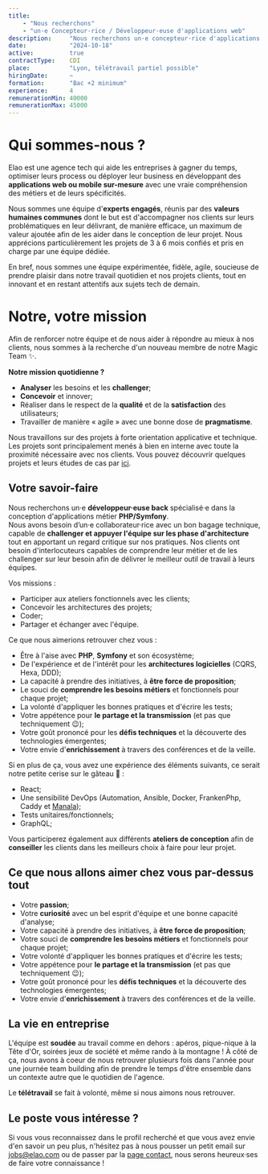 ```yaml
---
title:
    - "Nous recherchons"
    - "un·e Concepteur·rice / Développeur·euse d'applications web"
description:     "Nous recherchons un·e concepteur·rice d'applications web"
date:            "2024-10-18"
active:          true
contractType:    CDI
place:           "Lyon, télétravail partiel possible"
hiringDate:      ~
formation:       "Bac +2 minimum"
experience:      4
remunerationMin: 40000
remunerationMax: 45000
---
```


# Qui sommes-nous ?

Elao est une agence tech qui aide les entreprises à gagner du temps, optimiser leurs process ou déployer leur business
en développant des **applications web ou mobile sur-mesure** avec une vraie compréhension des métiers et de leurs
spécificités.

Nous sommes une équipe d'**experts engagés**, réunis par des **valeurs humaines communes** dont le but est d'accompagner
nos clients sur leurs problématiques en leur délivrant, de manière efficace, un maximum de valeur ajoutée afin de les
aider dans le conception de leur projet. Nous apprécions particulièrement les projets de 3 à 6 mois confiés et pris en
charge par une équipe dédiée.

En bref, nous sommes une équipe expérimentée, fidèle, agile, soucieuse de prendre plaisir dans notre travail quotidien
et nos projets clients, tout en innovant et en restant attentifs aux sujets tech de demain.

# Notre, votre mission

Afin de renforcer notre équipe et de nous aider à répondre au mieux à nos clients, nous sommes à la recherche d'un
nouveau membre de notre Magic Team ✨.

**Notre mission quotidienne ?**

- **Analyser** les besoins et les **challenger**;
- **Concevoir** et innover;
- Réaliser dans le respect de la **qualité** et de la **satisfaction** des utilisateurs;
- Travailler de manière « agile » avec une bonne dose de **pragmatisme**.

Nous travaillons sur des projets à forte orientation applicative et technique. Les projets sont principalement menés à
bien en interne avec toute la proximité nécessaire avec nos clients.
Vous pouvez découvrir quelques projets et leurs études de cas par [ici](https://www.elao.com/nos-experiences/).

## Votre savoir-faire

Nous recherchons un·e **développeur·euse back** spécialisé·e dans la conception d'applications métier **PHP/Symfony**.   
Nous avons besoin d’un·e collaborateur·rice avec un bon bagage technique, capable de **challenger et appuyer l'équipe sur les phase d'architecture** tout en apportant un regard critique sur nos pratiques.
Nos clients ont besoin d'interlocuteurs capables de comprendre leur métier et de les challenger sur leur besoin afin de délivrer le meilleur outil de travail à leurs équipes.

Vos missions :

- Participer aux ateliers fonctionnels avec les clients;
- Concevoir les architectures des projets;
- Coder;
- Partager et échanger avec l'équipe.

Ce que nous aimerions retrouver chez vous :

- Être à l'aise avec **PHP**, **Symfony** et son écosystème;
- De l'expérience et de l'intérêt pour les **architectures logicielles** (CQRS, Hexa, DDD);
- La capacité à prendre des initiatives, à **être force de proposition**;
- Le souci de **comprendre les besoins métiers** et fonctionnels pour chaque projet;
- La volonté d'appliquer les bonnes pratiques et d'écrire les tests;
- Votre appétence pour **le partage et la transmission** (et pas que techniquement 😉);
- Votre goût prononcé pour les **défis techniques** et la découverte des technologies émergentes;
- Votre envie d'**enrichissement** à travers des conférences et de la veille.

Si en plus de ça, vous avez une expérience des éléments suivants, ce serait notre petite cerise sur le gâteau 🍒 :
- React;
- Une sensibilité DevOps (Automation, Ansible, Docker, FrankenPhp, Caddy et [Manala](https://github.com/manala/manala));
- Tests unitaires/fonctionnels;
- GraphQL;

Vous participerez également aux différents **ateliers de conception** afin de **conseiller** les clients dans
les meilleurs choix à faire pour leur projet.

## Ce que nous allons aimer chez vous par-dessus tout

- Votre **passion**;
- Votre **curiosité** avec un bel esprit d'équipe et une bonne capacité d'analyse;
- Votre capacité à prendre des initiatives, à **être force de proposition**;
- Votre souci de **comprendre les besoins métiers** et fonctionnels pour chaque projet;
- Votre volonté d'appliquer les bonnes pratiques et d'écrire les tests;
- Votre appétence pour **le partage et la transmission** (et pas que techniquement 😉);
- Votre goût prononcé pour les **défis techniques** et la découverte des technologies émergentes;
- Votre envie d'**enrichissement** à travers des conférences et de la veille.

## La vie en entreprise

L'équipe est **soudée** au travail comme en dehors : apéros, pique-nique à la Tête d'Or, soirées jeux de société et même rando à la montagne ! À côté de ça, nous avons à coeur de nous retrouver plusieurs fois dans l'année pour une journée team building afin de prendre le temps d'être ensemble dans un contexte autre que le quotidien de l'agence.

Le **télétravail** se fait à volonté, même si nous aimons nous retrouver.

## Le poste vous intéresse ?

Si vous vous reconnaissez dans le profil recherché et que vous avez envie d'en savoir un peu plus, n'hésitez pas à nous pousser un petit email sur [jobs@elao.com](mailto:jobs@elao.com) ou de passer par la [page contact](https://www.elao.com/contact/), nous serons heureux·ses de faire votre connaissance !